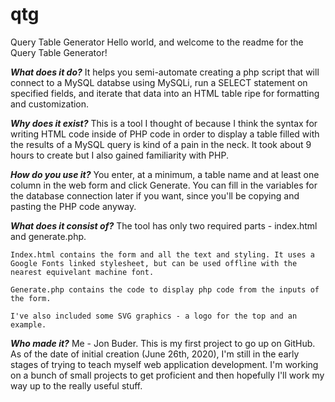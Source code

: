 # qtg
Query Table Generator
Hello world, and welcome to the readme for the Query Table Generator!


***What does it do?***
	It helps you semi-automate creating a php script that will connect to a MySQL databse using MySQLi, run a SELECT statement on specified fields, and iterate that data into an HTML table ripe for formatting and customization.

***Why does it exist?***
	This is a tool I thought of because I think the syntax for writing HTML code inside of PHP code in order to display a table filled with the results of a MySQL query is kind of a pain in the neck. 
	It took about 9 hours to create but I also gained familiarity with PHP.

***How do you use it?***
	You enter, at a minimum, a table name and at least one column in the web form and click Generate. You can fill in the variables for the database connection later if you want, since you'll be copying and pasting the PHP code anyway.

***What does it consist of?***
	The tool has only two required parts - index.html and generate.php.

	Index.html contains the form and all the text and styling. It uses a Google Fonts linked stylesheet, but can be used offline with the nearest equivelant machine font.

	Generate.php contains the code to display php code from the inputs of the form.

	I've also included some SVG graphics - a logo for the top and an example.

***Who made it?***
	Me - Jon Buder. This is my first project to go up on GitHub. As of the date of initial creation (June 26th, 2020), I'm still in the early stages of trying to teach myself web application development. I'm working on a bunch of small projects to get proficient and then hopefully I'll work my way up to the really useful stuff.

